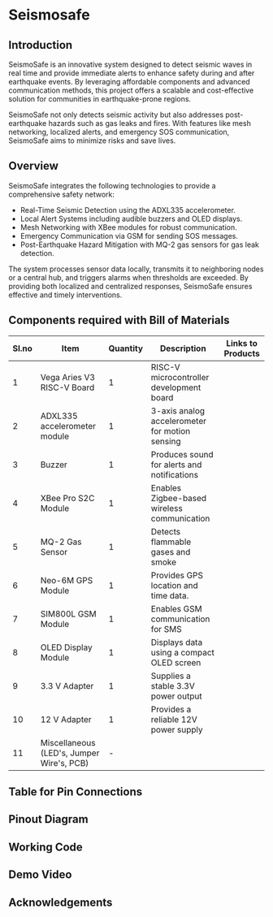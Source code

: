 # Seismosafe

## Introduction
SeismoSafe is an innovative system designed to detect seismic waves in real time and provide immediate alerts to enhance safety during and after earthquake events. By leveraging affordable components and advanced communication methods, this project offers a scalable and cost-effective solution for communities in earthquake-prone regions.

SeismoSafe not only detects seismic activity but also addresses post-earthquake hazards such as gas leaks and fires. With features like mesh networking, localized alerts, and emergency SOS communication, SeismoSafe aims to minimize risks and save lives.
## Overview
SeismoSafe integrates the following technologies to provide a comprehensive safety network:
- Real-Time Seismic Detection using the ADXL335 accelerometer.
- Local Alert Systems including audible buzzers and OLED displays.
- Mesh Networking with XBee modules for robust communication.
- Emergency Communication via GSM for sending SOS messages.
- Post-Earthquake Hazard Mitigation with MQ-2 gas sensors for gas leak detection.

The system processes sensor data locally, transmits it to neighboring nodes or a central hub, and triggers alarms when thresholds are exceeded. By providing both localized and centralized responses, SeismoSafe ensures effective and timely interventions.
## Components required with Bill of Materials

|Sl.no|Item|Quantity|Description|Links to Products|
|-----|----|--------|-----------|-----------------|
|1    |Vega Aries V3 RISC-V Board|1|RISC-V microcontroller development board||
|2    |ADXL335 accelerometer module|1|3-axis analog accelerometer for motion sensing||
|3    |Buzzer|1|Produces sound for alerts and notifications||
|4    |XBee Pro S2C Module|1|Enables Zigbee-based wireless communication||
|5    |MQ-2 Gas Sensor|1|Detects flammable gases and smoke||
|6    |Neo-6M GPS Module|1|Provides GPS location and time data.||
|7    |SIM800L GSM Module|1|Enables GSM communication for SMS||
|8    |OLED Display Module|1|Displays data using a compact OLED screen||
|9    |3.3 V Adapter|1|Supplies a stable 3.3V power output||
|10   |12 V Adapter|1|Provides a reliable 12V power supply||
|11   |Miscellaneous (LED's, Jumper Wire's, PCB)|-|||

## Table for Pin Connections

## Pinout Diagram

## Working Code

## Demo Video

## Acknowledgements




